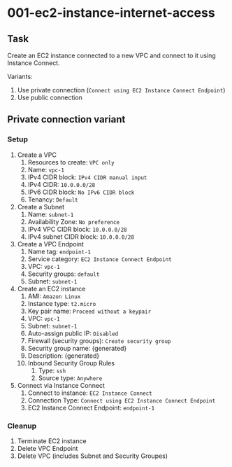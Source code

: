 # 001-ec2-instance-internet-access

## Task
Create an EC2 instance connected to a new VPC and connect to it using Instance Connect.

Variants:
1. Use private connection (`Connect using EC2 Instance Connect Endpoint`)
2. Use public connection

## Private connection variant

### Setup
1. Create a VPC
	1. Resources to create: `VPC only`
	2. Name: `vpc-1`
	3. IPv4 CIDR block: `IPv4 CIDR manual input`
	4. IPv4 CIDR: `10.0.0.0/28`
	5. IPv6 CIDR block: `No IPv6 CIDR block`
	6. Tenancy: `Default`
2. Create a Subnet
	1. Name: `subnet-1`
	2. Availability Zone: `No preference`
	3. IPv4 VPC CIDR block: `10.0.0.0/28`
	4. IPv4 subnet CIDR block: `10.0.0.0/28`
3. Create a VPC Endpoint
	1. Name tag: `endpoint-1`
	2. Service category: `EC2 Instance Connect Endpoint`
	3. VPC: `vpc-1`
	4. Security groups: `default`
	5. Subnet: `subnet-1`
4. Create an EC2 instance
	1. AMI: `Amazon Linux`
	2. Instance type: `t2.micro`
	3. Key pair name: `Proceed without a keypair`
	4. VPC: `vpc-1`
	5. Subnet: `subnet-1`
	6. Auto-assign public IP: `Disabled`
	7. Firewall (security groups): `Create security group`
	8. Security group name: {generated}
	9. Description: {generated}
	10. Inbound Security Group Rules
		1. Type: `ssh`
		2. Source type: `Anywhere`
5. Connect via Instance Connect
	1. Connect to instance: `EC2 Instance Connect`
	2. Connection Type: `Connect using EC2 Instance Connect Endpoint`
	3. EC2 Instance Connect Endpoint: `endpoint-1`

### Cleanup
1. Terminate EC2 instance
2. Delete VPC Endpoint
3. Delete VPC (includes Subnet and Security Groupes)
